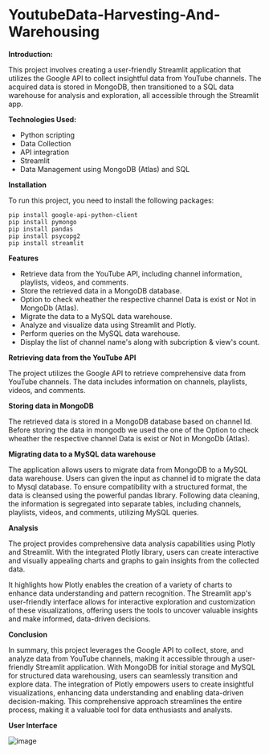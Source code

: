 # YoutubeData-Harvesting-And-Warehousing

**Introduction:**

This project involves creating a user-friendly Streamlit application that utilizes the Google API to collect insightful data from YouTube channels. The acquired data is stored in MongoDB, then transitioned to a SQL data warehouse for analysis and exploration, all accessible through the Streamlit app.

**Technologies Used:**

* Python scripting
* Data Collection
* API integration
* Streamlit
* Data Management using MongoDB (Atlas) and SQL

**Installation**

To run this project, you need to install the following packages:
   
    pip install google-api-python-client
    pip install pymongo
    pip install pandas
    pip install psycopg2
    pip install streamlit

**Features**

* Retrieve data from the YouTube API, including channel information, playlists, videos, and comments.
* Store the retrieved data in a MongoDB database.
* Option to check wheather the respective channel Data is exist or Not in MongoDb (Atlas).
* Migrate the data to a MySQL data warehouse.
* Analyze and visualize data using Streamlit and Plotly.
* Perform queries on the MySQL data warehouse.
* Display the list of channel name's along with subcription & view's count.

**Retrieving data from the YouTube API**

The project utilizes the Google API to retrieve comprehensive data from YouTube channels. The data includes information on channels, playlists, videos, and comments.

**Storing data in MongoDB**

The retrieved data is stored in a MongoDB database based on channel Id.
Before storing the data in mongodb we used the one of the Option to check wheather the respective channel Data is exist or Not in MongoDb (Atlas).

**Migrating data to a MySQL data warehouse**

The application allows users to migrate data from MongoDB to a MySQL data warehouse. Users can given the input as channel id to migrate the data to Mysql database. To ensure compatibility with a structured format, the data is cleansed using the powerful pandas library. Following data cleaning, the information is segregated into separate tables, including channels, playlists, videos, and comments, utilizing MySQL queries.

**Analysis**

The project provides comprehensive data analysis capabilities using Plotly and Streamlit. With the integrated Plotly library, users can create interactive and visually appealing charts and graphs to gain insights from the collected data.

It highlights how Plotly enables the creation of a variety of charts to enhance data understanding and pattern recognition. The Streamlit app's user-friendly interface allows for interactive exploration and customization of these visualizations, offering users the tools to uncover valuable insights and make informed, data-driven decisions.

**Conclusion**

In summary, this project leverages the Google API to collect, store, and analyze data from YouTube channels, making it accessible through a user-friendly Streamlit application. With MongoDB for initial storage and MySQL for structured data warehousing, users can seamlessly transition and explore data. The integration of Plotly empowers users to create insightful visualizations, enhancing data understanding and enabling data-driven decision-making. This comprehensive approach streamlines the entire process, making it a valuable tool for data enthusiasts and analysts.

**User Interface**

![image](https://github.com/SUDHEER2002/YoutubeData-Harvesting-And-Warehousing/assets/98392941/3be8131c-e55b-4a3c-9c64-64a7280e10be)

